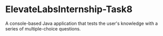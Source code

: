 # ElevateLabsInternship-Task8
A console-based Java application that tests the user's knowledge with a series of multiple-choice questions.
